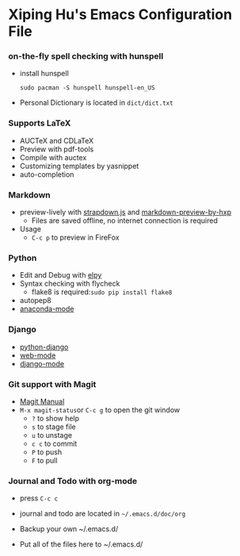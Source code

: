 # Xiping Hu's Emacs Configuration File #

### on-the-fly spell checking with hunspell ###

* install hunspell

	`sudo pacman -S hunspell hunspell-en_US`

* Personal Dictionary is located in `dict/dict.txt`
	
### Supports LaTeX ###
  * AUCTeX and CDLaTeX
  * Preview with pdf-tools
  * Compile with auctex
  * Customizing templates by yasnippet
  * auto-completion
  
### Markdown ###
  * preview-lively with [strapdown.js](http://strapdownjs.com/) and [markdown-preview-by-hxp](https://github.com/XipingHu/markdown-preview-by-hxp.git)
	* Files are saved offline, no internet connection is required
  * Usage
      * `C-c p` to preview in FireFox
	

### Python ###
* Edit and Debug with [elpy](https://github.com/jorgenschaefer/elpy)
* Syntax checking with flycheck
  * flake8 is required:`sudo pip install flake8`
* autopep8
* [anaconda-mode](https://github.com/pythonic-emacs/anaconda-mode)


### Django ###
* [python-django](https://github.com/fgallina/python-django.el)
* [web-mode](https://github.com/fxbois/web-mode)
* [django-mode](https://github.com/myfreeweb/django-mode)

### Git support with Magit ###
* [Magit Manual](https://www.emacswiki.org/emacs/Magit)
* `M-x magit-status`or `C-c g` to open the git window
  * `?` to show help
  * `s` to stage file
  * `u` to unstage
  * `c c` to commit
  * `P` to push
  * `F` to pull
  
### Journal and Todo with org-mode ###
  * press `C-c c`
  * journal and todo are located in `~/.emacs.d/doc/org`



* Backup your own ~/.emacs.d/
* Put all of the files here to ~/.emacs.d/

